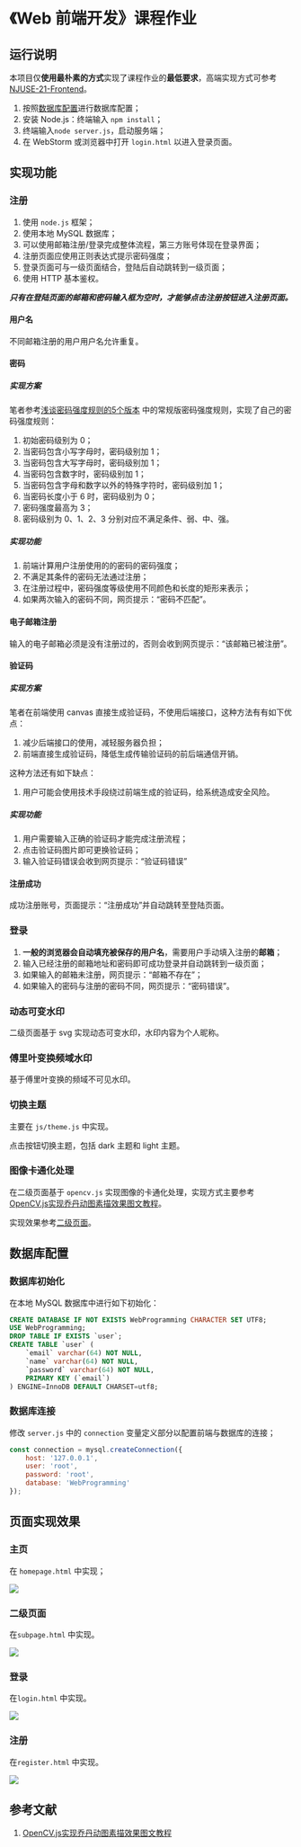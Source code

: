 # 《Web 前端开发》课程作业

## 运行说明

本项目仅**使用最朴素的方式**实现了课程作业的**最低要求**，高端实现方式可参考 [NJUSE-21-Frontend](https://github.com/YDJSIR-NJU/NJUSE-21-Frontend)。

1. 按照[数据库配置](#数据库配置)进行数据库配置；
2. 安装 Node.js：终端输入 `npm install`；
3. 终端输入`node server.js`，启动服务端；
4. 在 WebStorm 或浏览器中打开 `login.html` 以进入登录页面。

## 实现功能

### 注册

1. 使用 `node.js` 框架；
2. 使用本地 MySQL 数据库；
3. 可以使用邮箱注册/登录完成整体流程，第三方账号体现在登录界面；
4. 注册页面应使用正则表达式提示密码强度；
5. 登录页面可与一级页面结合，登陆后自动跳转到一级页面；
6. 使用 HTTP 基本鉴权。

***只有在登陆页面的邮箱和密码输入框为空时，才能够点击注册按钮进入注册页面。***

#### 用户名

不同邮箱注册的用户用户名允许重复。

#### 密码

##### 实现方案

笔者参考[浅谈密码强度规则的5个版本](https://www.woshipm.com/pd/595757.html) 中的常规版密码强度规则，实现了自己的密码强度规则：

1. 初始密码级别为 0；
2. 当密码包含小写字母时，密码级别加 1；
3. 当密码包含大写字母时，密码级别加 1；
4. 当密码包含数字时，密码级别加 1；
5. 当密码包含字母和数字以外的特殊字符时，密码级别加 1；
6. 当密码长度小于 6 时，密码级别为 0；
7. 密码强度最高为 3；
8. 密码级别为 0、1、2、3 分别对应不满足条件、弱、中、强。

##### 实现功能

1. 前端计算用户注册使用的的密码的密码强度；
2. 不满足其条件的密码无法通过注册；
3. 在注册过程中，密码强度等级使用不同颜色和长度的矩形来表示；
4. 如果两次输入的密码不同，网页提示：“密码不匹配”。

#### 电子邮箱注册

输入的电子邮箱必须是没有注册过的，否则会收到网页提示：“该邮箱已被注册”。

#### 验证码

##### 实现方案

笔者在前端使用 canvas 直接生成验证码，不使用后端接口，这种方法有有如下优点：

1. 减少后端接口的使用，减轻服务器负担；
2. 前端直接生成验证码，降低生成传输验证码的前后端通信开销。

这种方法还有如下缺点：

1. 用户可能会使用技术手段绕过前端生成的验证码，给系统造成安全风险。

##### 实现功能

1. 用户需要输入正确的验证码才能完成注册流程；
2. 点击验证码图片即可更换验证码；
3. 输入验证码错误会收到网页提示：“验证码错误”

#### 注册成功

成功注册账号，页面提示：“注册成功”并自动跳转至登陆页面。

### 登录

1. **一般的浏览器会自动填充被保存的用户名**，需要用户手动填入注册的**邮箱**；
2. 输入已经注册的邮箱地址和密码即可成功登录并自动跳转到一级页面；
3. 如果输入的邮箱未注册，网页提示：“邮箱不存在”；
4. 如果输入的密码与注册的密码不同，网页提示：“密码错误”。

### 动态可变水印

二级页面基于 svg 实现动态可变水印，水印内容为个人昵称。

### 傅里叶变换频域水印

基于傅里叶变换的频域不可见水印。

### 切换主题

主要在 `js/theme.js` 中实现。

点击按钮切换主题，包括 dark 主题和 light 主题。

### 图像卡通化处理

在二级页面基于 `opencv.js` 实现图像的卡通化处理，实现方式主要参考[OpenCV.js实现乔丹动图素描效果图文教程](https://www.jb51.net/article/257984.htm)。 

实现效果参考[二级页面](#二级页面)。

## 数据库配置

### 数据库初始化

在本地 MySQL 数据库中进行如下初始化：

```sql
CREATE DATABASE IF NOT EXISTS WebProgramming CHARACTER SET UTF8;
USE WebProgramming;
DROP TABLE IF EXISTS `user`;
CREATE TABLE `user` (
	`email` varchar(64) NOT NULL,
	`name` varchar(64) NOT NULL,
	`password` varchar(64) NOT NULL,
	PRIMARY KEY (`email`)
) ENGINE=InnoDB DEFAULT CHARSET=utf8;
```

### 数据库连接

修改 `server.js` 中的 `connection` 变量定义部分以配置前端与数据库的连接；

```js
const connection = mysql.createConnection({
    host: '127.0.0.1',
    user: 'root',
    password: 'root',
    database: 'WebProgramming'
});
```

## 页面实现效果

### 主页

在 `homepage.html` 中实现；

![](README/image-20230118224352809.png)

### 二级页面

在`subpage.html` 中实现。

![](README/image-20230118224417189.png)

### 登录

在`login.html` 中实现。

![](README/image-20230118224514465.png)

### 注册

在`register.html` 中实现。

![](README/image-20230118224703162.png)

## 参考文献

1. [OpenCV.js实现乔丹动图素描效果图文教程](https://www.jb51.net/article/257984.htm) 

